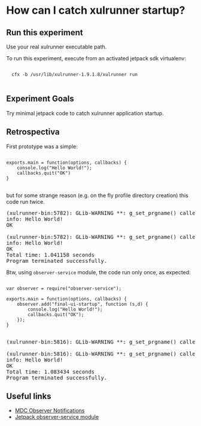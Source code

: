 # How can I catch xulrunner startup? #

## Run this experiment ##

<span class="aside">
Use your real xulrunner executable path.
</span>

To run this experiment, execute from an activated jetpack sdk virtualenv:

<pre>
<code>
  cfx -b /usr/lib/xulrunner-1.9.1.8/xulrunner run
</code>
</pre>

## Experiment Goals ##

Try minimal jetpack code to catch xulrunner application startup.

## Retrospectiva ##

First prototype was a simple:

<pre>
<code>
exports.main = function(options, callbacks) {
    console.log("Hello World!");
    callbacks.quit("OK")
}
</code>
</pre>

but for some strange reason (e.g. on the fly profile directory creation)
this code run twice.

<pre>
(xulrunner-bin:5782): GLib-WARNING **: g_set_prgname() called multiple times
info: Hello World!
OK

(xulrunner-bin:5782): GLib-WARNING **: g_set_prgname() called multiple times
info: Hello World!
OK
Total time: 1.041158 seconds
Program terminated successfully.
</pre>

Btw, using <code>observer-service</code> module, the code run only once, 
as expected:

<pre>
<code>
var observer = require("observer-service");

exports.main = function(options, callbacks) {
    observer.add("final-ui-startup", function (s,d) {
        console.log("Hello World!");
        callbacks.quit("OK");
    });
}
</code>
</pre>

<pre>
(xulrunner-bin:5816): GLib-WARNING **: g_set_prgname() called multiple times

(xulrunner-bin:5816): GLib-WARNING **: g_set_prgname() called multiple times
info: Hello World!
OK
Total time: 1.083434 seconds
Program terminated successfully.
</pre>
## Useful links ##

 * [MDC Observer Notifications](https://developer.mozilla.org/en/Observer_Notifications)
 * [Jetpack observer-service module](#module/jetpack-core/observer-service)
